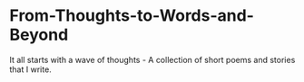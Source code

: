 # From-Thoughts-to-Words-and-Beyond
It all starts with a wave of thoughts - A collection of short poems and stories that I write.


